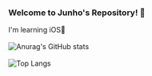 ### Welcome to Junho's Repository! 👋


I'm learning iOS🍎
<br> </br>
![Anurag's GitHub stats](https://github-readme-stats.vercel.app/api?username=L-j-h-c&show_icons=true&theme=radical)
<br> </br>
![Top Langs](https://github-readme-stats.vercel.app/api/top-langs/?username=L-j-h-c)

<!--
**L-j-h-c/L-j-h-c** is a ✨ _special_ ✨ repository because its `README.md` (this file) appears on your GitHub profile.

Here are some ideas to get you started:

- 🔭 I’m currently working on ...
- 🌱 I’m currently learning ...
- 👯 I’m looking to collaborate on ...
- 🤔 I’m looking for help with ...
- 💬 Ask me about ...
- 📫 How to reach me: ...
- 😄 Pronouns: ...
- ⚡ Fun fact: ...
-->
